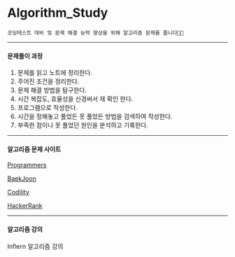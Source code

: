 # Algorithm_Study
```
코딩테스트 대비 및 문제 해결 능력 향상을 위해 알고리즘 문제를 풉니다👩‍💻
```

------------
#### 문제풀이 과정
1. 문제를 읽고 노트에 정리한다.
2. 주어진 조건을 정리한다.
3. 문제 해결 방법을 탐구한다.
4. 시간 복잡도, 효율성을 신경써서 재 확인 한다.
5. 프로그램으로 작성한다.
6. 시간을 정해놓고 풀었든 못 풀었든 방법을 검색하여 작성한다.
7. 부족한 점이나 못 풀었던 원인을 분석하고 기록한다.

------------
#### 알고리즘 문제 사이트
[Programmers](https://programmers.co.kr/learn/challenges, "programmer link")

[BaekJoon](https://www.acmicpc.net/, "Baekjoon link")

[Codility](https://www.codility.com/, "codility link")

[HackerRank](https://www.hackerrank.com/dashboard, "hackerrank link")

------------
#### 알고리즘 강의
Inflern 알고리즘 강의


